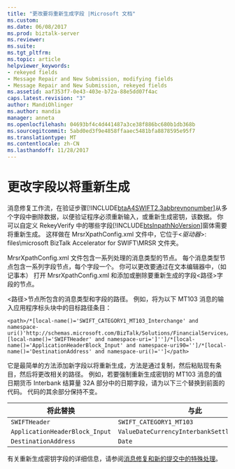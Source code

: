 ```yaml
---
title: "更改要将重新生成字段 |Microsoft 文档"
ms.custom: 
ms.date: 06/08/2017
ms.prod: biztalk-server
ms.reviewer: 
ms.suite: 
ms.tgt_pltfrm: 
ms.topic: article
helpviewer_keywords:
- rekeyed fields
- Message Repair and New Submission, modifying fields
- Message Repair and New Submission, rekeyed fields
ms.assetid: aaf353f7-0e43-403e-b72a-88e5dd07f4ac
caps.latest.revision: "3"
author: MandiOhlinger
ms.author: mandia
manager: anneta
ms.openlocfilehash: 04693bf4c4d441487a3ce38f886bc680b1db368b
ms.sourcegitcommit: 5abd0ed3f9e4858ffaaec5481bfa8878595e95f7
ms.translationtype: MT
ms.contentlocale: zh-CN
ms.lasthandoff: 11/28/2017
---
```

# <a name="changing-fields-to-be-rekeyed"></a>更改字段以将重新生成
消息修复工作流，在验证步骤[!INCLUDE[btaA4SWIFT2.3abbrevnonumber](../../includes/btaa4swift2-3abbrevnonumber-md.md)]从多个字段中删除数据，以便验证程序必须重新输入，或重新生成密钥，该数据。 你可以自定义 RekeyVerify 中的哪些字段[!INCLUDE[btsInpathNoVersion](../../includes/btsinpathnoversion-md.md)]窗体需要将重新生成。 这样做在 MrsrXpathConfig.xml 文件中，它位于\<*驱动器*\>: files\microsoft BizTalk Accelerator for SWIFT\MRSR 文件夹。  
  
 MrsrXpathConfig.xml 文件包含一系列处理的消息类型的节点。 每个消息类型节点包含一系列字段节点，每个字段一个。 你可以更改要通过在文本编辑器中，（如记事本） 打开 MrsrXpathConfig.xml 和添加或删除要重新生成的字段\<路径\>字段的节点。  
  
 \<路径\>节点所包含的消息类型和字段的路径。 例如，将为以下 MT103 消息的输入应用程序标头块中的目标路径条目：  
  
```  
<path>/*[local-name()='SWIFT_CATEGORY1_MT103_Interchange' and namespace-uri()'http://schemas.microsoft.com/BizTalk/Solutions/FinancialServices/SWIFT/Category1/MT103']/*[local-name()='SWIFTHeader' and namespace-uri=']'']/*[local-name()='ApplicationHeaderBlock_Input' and namespace-uri90='']/*[local-name()='DestinationAddress' and namespace-uri()='']</path>  
```  
  
 它是最简单的方法添加新字段以将重新生成，方法是通过复制，然后粘贴现有条目，然后将更改相关的路径。 例如，若要强制重新生成密钥的 MT103 消息的值日期货币 Interbank 结算量 32A 部分中的日期字段，请为以下三个替换到前面的代码。 代码的其余部分保持不变。  
  
|将此替换|与此|  
|------------------|---------------|  
|`SWIFTHeader`|`SWIFT_CATEGORY1_MT103`|  
|`ApplicationHeaderBlock_Input`|`ValueDateCurrencyInterbankSettledAmount_32A`|  
|`DestinationAddress`|`Date`|  
  
 有关重新生成密钥字段的详细信息，请参阅[消息修复和新的提交中的特殊处理](../../adapters-and-accelerators/accelerator-swift/special-processing-in-message-repair-and-new-submission.md)。